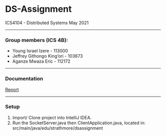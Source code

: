 # DS-Assignment
ICS4104 - Distributed Systems May 2021
______
### Group members (ICS 4B):
- Young Israel Izere - 113000
- Jeffrey Githongo King’ori - 103673
- Aganze Mwaza Eric - 112172


___________
### Documentation 
[Report](https://docs.google.com/document/d/1YQLi7i5GuPWGcWHi6xSg8zPfUTJYFo9oETd8Rcs1niw/edit?usp=sharing)
_____
### Setup
1. Import/ Clone project into IntelliJ IDEA.
2. Run the SocketServer.java then ClientApplication.java, located in: src/main/java/edu/strathmore/dsassignment 

